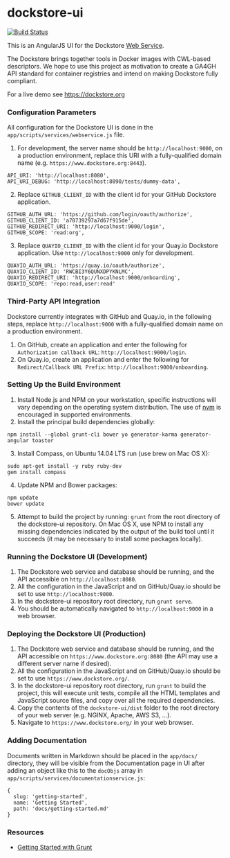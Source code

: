 # dockstore-ui
[![Build Status](https://travis-ci.org/ga4gh/dockstore-ui.svg?branch=develop)](https://travis-ci.org/CancerCollaboratory/dockstore-ui)

This is an AngularJS UI for the Dockstore [Web Service](https://github.com/ga4gh/dockstore).

The Dockstore brings together tools in Docker images with CWL-based descriptors.  We hope to use this project as motivation to create a GA4GH API standard for container registries and intend on making Dockstore fully compliant.

For a live demo see https://dockstore.org

### Configuration Parameters
All configuration for the Dockstore UI is done in the `app/scripts/services/webservice.js` file.

1. For development, the server name should be `http://localhost:9000`, on a production environment, replace this URI with a fully-qualified domain name (e.g. `https://www.dockstore.org:8443`).
  ```
  API_URI: 'http://localhost:8080',
  API_URI_DEBUG: 'http://localhost:8090/tests/dummy-data',
  ```

2. Replace `GITHUB_CLIENT_ID` with the client id for your GitHub Dockstore application.
  ```
  GITHUB_AUTH_URL: 'https://github.com/login/oauth/authorize',
  GITHUB_CLIENT_ID: 'a70739297a7d67f915de',
  GITHUB_REDIRECT_URI: 'http://localhost:9000/login',
  GITHUB_SCOPE: 'read:org',
  ```

3. Replace `QUAYIO_CLIENT_ID` with the client id for your Quay.io Dockstore application. Use `http://localhost:9000` only for development.
  ```
  QUAYIO_AUTH_URL: 'https://quay.io/oauth/authorize',
  QUAYIO_CLIENT_ID: 'RWCBI3Y6QUNXDPYKNLMC',
  QUAYIO_REDIRECT_URI: 'http://localhost:9000/onboarding',
  QUAYIO_SCOPE: 'repo:read,user:read'
  ```

### Third-Party API Integration
Dockstore currently integrates with GitHub and Quay.io, in the following steps, replace `http://localhost:9000` with a fully-qualified domain name on a production environment.

1. On GitHub, create an application and enter the following for `Authorization callback URL`: `http://localhost:9000/login`.
2. On Quay.io, create an application and enter the following for `Redirect/Callback URL Prefix`: `http://localhost:9000/onboarding`.

### Setting Up the Build Environment
1. Install Node.js and NPM on your workstation, specific instructions will vary depending on the operating system distribution. The use of [nvm](https://github.com/creationix/nvm) is encouraged in supported environments.
2. Install the principal build dependencies globally:
  ```
  npm install --global grunt-cli bower yo generator-karma generator-angular toaster
  ```

3. Install Compass, on Ubuntu 14.04 LTS run (use brew on Mac OS X):
  ```
  sudo apt-get install -y ruby ruby-dev
  gem install compass
  ```

4. Update NPM and Bower packages:
  ```
  npm update
  bower update
  ```

5. Attempt to build the project by running: `grunt` from the root directory of the dockstore-ui repository. On Mac OS X, use NPM to install any missing dependencies indicated by the output of the build tool until it succeeds (it may be necessary to install some packages locally).

### Running the Dockstore UI (Development)
1. The Dockstore web service and database should be running, and the API accessible on `http://localhost:8080`.
2. All the configuration in the JavaScript and on GitHub/Quay.io should be set to use `http://localhost:9000`.
3. In the dockstore-ui repository root directory, run `grunt serve`.
4. You should be automatically navigated to `http://localhost:9000` in a web browser.

### Deploying the Dockstore UI (Production)
1. The Dockstore web service and database should be running, and the API accessible on `https://www.dockstore.org:8080` (the API may use a different server name if desired).
2. All the configuration in the JavaScript and on GitHub/Quay.io should be set to use `https://www.dockstore.org/`.
3. In the dockstore-ui repository root directory, run `grunt` to build the project, this will execute unit tests, compile all the HTML templates and JavaScript source files, and copy over all the required dependencies.
4. Copy the contents of the `dockstore-ui/dist` folder to the root directory of your web server (e.g. NGINX, Apache, AWS S3, ...).
5. Navigate to `https://www.dockstore.org/` in your web browser.

### Adding Documentation
Documents written in Markdown should be placed in the `app/docs/` directory, they will be visible from the Documentation page in UI after adding an object like this to the `docObjs` array in `app/scripts/services/documentationservice.js`:
```
{
  slug: 'getting-started',
  name: 'Getting Started',
  path: 'docs/getting-started.md'
}
```

### Resources
+ [Getting Started with Grunt](http://blog.teamtreehouse.com/getting-started-with-grunt)
